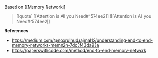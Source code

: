 Based on [[Memory Network]]

>[!quote] [[Attention is All you Need#^574ee2]]
>![[Attention is All you Need#^574ee2]]

**References**
- https://medium.com/@noorulhudaajmal12/understanding-end-to-end-memory-networks-memn2n-7dc3f43da93a
- https://paperswithcode.com/method/end-to-end-memory-network